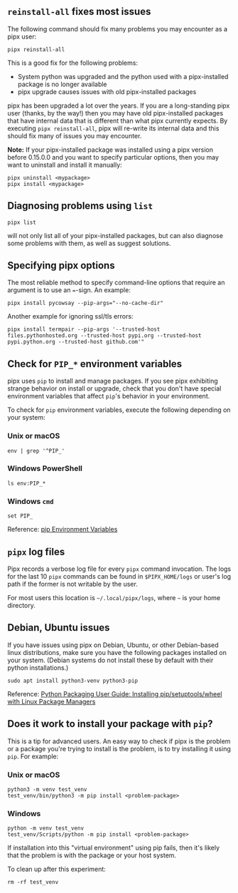 ## `reinstall-all` fixes most issues

The following command should fix many problems you may encounter as a pipx user:

```
pipx reinstall-all
```

This is a good fix for the following problems:

* System python was upgraded and the python used with a pipx-installed package is no longer available
* pipx upgrade causes issues with old pipx-installed packages

pipx has been upgraded a lot over the years.  If you are a long-standing pipx
user (thanks, by the way!) then you may have old pipx-installed packages that
have internal data that is different than what pipx currently expects.  By
executing `pipx reinstall-all`, pipx will re-write its internal data and this
should fix many of issues you may encounter.

**Note:** If your pipx-installed package was installed using a pipx version
before 0.15.0.0 and you want to specify particular options, then you may want
to uninstall and install it manually:

```
pipx uninstall <mypackage>
pipx install <mypackage>
```

## Diagnosing problems using `list`

```
pipx list
```

will not only list all of your pipx-installed packages, but can also diagnose
some problems with them, as well as suggest solutions.

## Specifying pipx options

The most reliable method to specify command-line options that require an
argument is to use an `=`-sign.  An example:
```
pipx install pycowsay --pip-args="--no-cache-dir"
```
Another example for ignoring ssl/tls errors:
```
pipx install termpair --pip-args '--trusted-host files.pythonhosted.org --trusted-host pypi.org --trusted-host pypi.python.org --trusted-host github.com'"
```

## Check for `PIP_*` environment variables

pipx uses `pip` to install and manage packages.  If you see pipx exhibiting
strange behavior on install or upgrade, check that you don't have special
environment variables that affect `pip`'s behavior in your environment.

To check for `pip` environment variables, execute the following depending on your system:

### Unix or macOS
```
env | grep '^PIP_'
```

### Windows PowerShell
```
ls env:PIP_*
```

### Windows `cmd`
```
set PIP_
```

Reference: [pip Environment Variables](https://pip.pypa.io/en/stable/user_guide/#environment-variables)

## `pipx` log files
Pipx records a verbose log file for every `pipx` command invocation.  The logs
for the last 10 `pipx` commands can be found in `$PIPX_HOME/logs` or user's log path
if the former is not writable by the user.

For most users this location is `~/.local/pipx/logs`, where `~` is your home
directory.

## Debian, Ubuntu issues

If you have issues using pipx on Debian, Ubuntu, or other Debian-based linux
distributions, make sure you have the following packages installed on your
system.  (Debian systems do not install these by default with their python
installations.)

```
sudo apt install python3-venv python3-pip
```

Reference: [Python Packaging User Guide: Installing pip/setuptools/wheel with Linux Package Managers](https://packaging.python.org/guides/installing-using-linux-tools)

## Does it work to install your package with `pip`?

This is a tip for advanced users.  An easy way to check if pipx is the problem
or a package you're trying to install is the problem, is to try installing it
using `pip`.  For example:

### Unix or macOS
```
python3 -m venv test_venv
test_venv/bin/python3 -m pip install <problem-package>
```

### Windows
```
python -m venv test_venv
test_venv/Scripts/python -m pip install <problem-package>
```

If installation into this "virtual environment" using pip fails, then it's
likely that the problem is with the package or your host system.

To clean up after this experiment:

```
rm -rf test_venv
```
